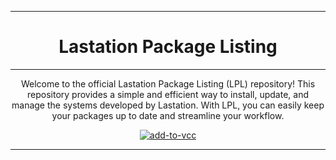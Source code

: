 <div align="center">

---

# Lastation Package Listing

---

Welcome to the official Lastation Package Listing (LPL) repository! This repository provides a simple and efficient way to install, update, and manage the systems developed by Lastation. With LPL, you can easily keep your packages up to date and streamline your workflow.

[![add-to-vcc](https://github.com/user-attachments/assets/8168732b-c7d2-49b0-8bb2-afc4b4fef2cf)](vcc://vpm/addRepo?url=https://lastationvrchat.github.io/lastation-package-listing/index.json)

---

</div>
